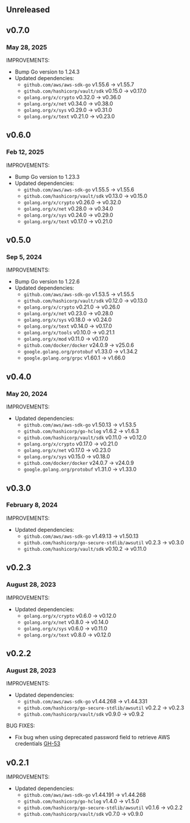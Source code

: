 ## Unreleased

## v0.7.0
### May 28, 2025

IMPROVEMENTS:
* Bump Go version to 1.24.3
* Updated dependencies:
  * `github.com/aws/aws-sdk-go` v1.55.6 -> v1.55.7
  * `github.com/hashicorp/vault/sdk` v0.15.0 -> v0.17.0
  * `golang.org/x/crypto` v0.32.0 -> v0.36.0
  * `golang.org/x/net` v0.34.0 -> v0.38.0
  * `golang.org/x/sys` v0.29.0 -> v0.31.0
  * `golang.org/x/text` v0.21.0 -> v0.23.0

## v0.6.0
### Feb 12, 2025

IMPROVEMENTS:
* Bump Go version to 1.23.3
* Updated dependencies:
  * `github.com/aws/aws-sdk-go` v1.55.5 -> v1.55.6
  * `github.com/hashicorp/vault/sdk` v0.13.0 -> v0.15.0
  * `golang.org/x/crypto` v0.26.0 -> v0.32.0
  * `golang.org/x/net` v0.28.0 -> v0.34.0
  * `golang.org/x/sys` v0.24.0 -> v0.29.0
  * `golang.org/x/text` v0.17.0 -> v0.21.0

## v0.5.0
### Sep 5, 2024

IMPROVEMENTS:
* Bump Go version to 1.22.6
* Updated dependencies:
  * `github.com/aws/aws-sdk-go` v1.53.5 -> v1.55.5
  * `github.com/hashicorp/vault/sdk` v0.12.0 -> v0.13.0
  * `golang.org/x/crypto` v0.21.0 -> v0.26.0
  * `golang.org/x/net` v0.23.0 -> v0.28.0
  * `golang.org/x/sys` v0.18.0 -> v0.24.0
  * `golang.org/x/text` v0.14.0 -> v0.17.0
  * `golang.org/x/tools` v0.10.0 -> v0.21.1
  * `golang.org/x/mod` v0.11.0 -> v0.17.0
  * `github.com/docker/docker` v24.0.9 -> v25.0.6
  * `google.golang.org/protobuf` v1.33.0 -> v1.34.2
  * `google.golang.org/grpc` v1.60.1 -> v1.66.0

## v0.4.0
### May 20, 2024

IMPROVEMENTS:
* Updated dependencies:
  * `github.com/aws/aws-sdk-go` v1.50.13 -> v1.53.5
  * `github.com/hashicorp/go-hclog` v1.6.2 -> v1.6.3
  * `github.com/hashicorp/vault/sdk` v0.11.0 -> v0.12.0
  * `golang.org/x/crypto` v0.17.0 -> v0.21.0
  * `golang.org/x/net` v0.17.0 -> v0.23.0
  * `golang.org/x/sys` v0.15.0 -> v0.18.0
  * `github.com/docker/docker` v24.0.7 -> v24.0.9
  * `google.golang.org/protobuf` v1.31.0 -> v1.33.0

## v0.3.0
### February 8, 2024

IMPROVEMENTS:
* Updated dependencies:
  * `github.com/aws/aws-sdk-go` v1.49.13 -> v1.50.13
  * `github.com/hashicorp/go-secure-stdlib/awsutil` v0.2.3 -> v0.3.0
  * `github.com/hashicorp/vault/sdk` v0.10.2 -> v0.11.0

## v0.2.3
### August 28, 2023

IMPROVEMENTS:
* Updated dependencies:
  * `golang.org/x/crypto` v0.6.0 -> v0.12.0
  * `golang.org/x/net` v0.8.0 -> v0.14.0
  * `golang.org/x/sys` v0.6.0 -> v0.11.0
  * `golang.org/x/text` v0.8.0 -> v0.12.0

## v0.2.2
### August 28, 2023

IMPROVEMENTS:
* Updated dependencies:
  * `github.com/aws/aws-sdk-go` v1.44.268 -> v1.44.331
  * `github.com/hashicorp/go-secure-stdlib/awsutil` v0.2.2 -> v0.2.3
  * `github.com/hashicorp/vault/sdk` v0.9.0 -> v0.9.2

BUG FIXES:
* Fix bug when using deprecated password field to retrieve AWS credentials [GH-53](https://github.com/hashicorp/vault-plugin-database-redis-elasticache/pull/53)

## v0.2.1

IMPROVEMENTS:
* Updated dependencies:
   * `github.com/aws/aws-sdk-go` v1.44.191 -> v1.44.268
   * `github.com/hashicorp/go-hclog` v1.4.0 -> v1.5.0
   * `github.com/hashicorp/go-secure-stdlib/awsutil` v0.1.6 -> v0.2.2
   * `github.com/hashicorp/vault/sdk` v0.7.0 -> v0.9.0
